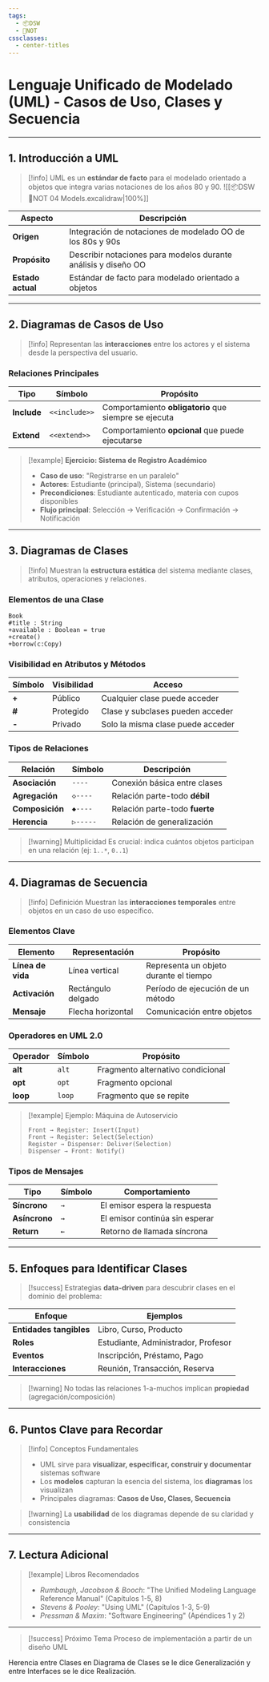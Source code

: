 ```yaml
---
tags:
  - 📦DSW
  - 📝NOT
cssclasses:
  - center-titles
---
```

# Lenguaje Unificado de Modelado (UML) - Casos de Uso, Clases y Secuencia

---

## 1. Introducción a UML

> [!info] UML es un **estándar de facto** para el modelado orientado a objetos que integra varias notaciones de los años 80 y 90.
> ![[📦DSW 📝NOT 04 Models.excalidraw|100%]]

| Aspecto | Descripción |
|---------|-------------|
| **Origen** | Integración de notaciones de modelado OO de los 80s y 90s |
| **Propósito** | Describir notaciones para modelos durante análisis y diseño OO |
| **Estado actual** | Estándar de facto para modelado orientado a objetos |

---

## 2. Diagramas de Casos de Uso

> [!info] Representan las **interacciones** entre los actores y el sistema desde la perspectiva del usuario.

### Relaciones Principales
| Tipo | Símbolo | Propósito |
|------|---------|-----------|
| **Include** | `<<include>>` | Comportamiento **obligatorio** que siempre se ejecuta |
| **Extend** | `<<extend>>` | Comportamiento **opcional** que puede ejecutarse |

> [!example] **Ejercicio: Sistema de Registro Académico**
> - **Caso de uso**: "Registrarse en un paralelo"
> - **Actores**: Estudiante (principal), Sistema (secundario)
> - **Precondiciones**: Estudiante autenticado, materia con cupos disponibles
> - **Flujo principal**: Selección → Verificación → Confirmación → Notificación

---

## 3. Diagramas de Clases

> [!info] Muestran la **estructura estática** del sistema mediante clases, atributos, operaciones y relaciones.

### Elementos de una Clase
```plaintext
Book
#title : String
+available : Boolean = true
+create()
+borrow(c:Copy)
```

### Visibilidad en Atributos y Métodos
| Símbolo | Visibilidad | Acceso |
|---------|-------------|--------|
| **+** | Público | Cualquier clase puede acceder |
| **#** | Protegido | Clase y subclases pueden acceder |
| **-** | Privado | Solo la misma clase puede acceder |

### Tipos de Relaciones
| Relación        | Símbolo  | Descripción                    |
| --------------- | -------- | ------------------------------ |
| **Asociación**  | `----`   | Conexión básica entre clases   |
| **Agregación**  | `◇----`  | Relación parte-todo **débil**  |
| **Composición** | `◆----`  | Relación parte-todo **fuerte** |
| **Herencia**    | `▷-----` | Relación de generalización     |

> [!warning] Multiplicidad
> Es crucial: indica cuántos objetos participan en una relación (ej: `1..*`, `0..1`)

---

## 4. Diagramas de Secuencia

> [!info] Definición
> Muestran las **interacciones temporales** entre objetos en un caso de uso específico.

### Elementos Clave
| Elemento | Representación | Propósito |
|----------|----------------|-----------|
| **Línea de vida** | Línea vertical | Representa un objeto durante el tiempo |
| **Activación** | Rectángulo delgado | Período de ejecución de un método |
| **Mensaje** | Flecha horizontal | Comunicación entre objetos |

### Operadores en UML 2.0
| Operador | Símbolo | Propósito |
|----------|---------|-----------|
| **alt** | `alt` | Fragmento alternativo condicional |
| **opt** | `opt` | Fragmento opcional |
| **loop** | `loop` | Fragmento que se repite |

> [!example] Ejemplo: Máquina de Autoservicio
> ```
> Front → Register: Insert(Input)
> Front → Register: Select(Selection)  
> Register → Dispenser: Deliver(Selection)
> Dispenser → Front: Notify()
> ```

### Tipos de Mensajes
| Tipo          | Símbolo | Comportamiento                 |
| ------------- | ------- | ------------------------------ |
| **Síncrono**  | `→`     | El emisor espera la respuesta  |
| **Asíncrono** | `→`     | El emisor continúa sin esperar |
| **Return**    | `←`     | Retorno de llamada síncrona    |

---

## 5. Enfoques para Identificar Clases

> [!success] Estrategias **data-driven** para descubrir clases en el dominio del problema:

| Enfoque | Ejemplos |
|---------|----------|
| **Entidades tangibles** | Libro, Curso, Producto |
| **Roles** | Estudiante, Administrador, Profesor |
| **Eventos** | Inscripción, Préstamo, Pago |
| **Interacciones** | Reunión, Transacción, Reserva |

> [!warning] No todas las relaciones 1-a-muchos implican **propiedad** (agregación/composición)

---

## 6. Puntos Clave para Recordar

> [!info] Conceptos Fundamentales
> - UML sirve para **visualizar, especificar, construir y documentar** sistemas software
> - Los **modelos** capturan la esencia del sistema, los **diagramas** los visualizan
> - Principales diagramas: **Casos de Uso, Clases, Secuencia**

> [!warning] La **usabilidad** de los diagramas depende de su claridad y consistencia

---

## 7. Lectura Adicional

> [!example] Libros Recomendados
> - *Rumbaugh, Jacobson & Booch*: "The Unified Modeling Language Reference Manual" (Capítulos 1-5, 8)
> - *Stevens & Pooley*: "Using UML" (Capítulos 1-3, 5-9)
> - *Pressman & Maxim*: "Software Engineering" (Apéndices 1 y 2)

---

> [!success] Próximo Tema
> Proceso de implementación a partir de un diseño UML

Herencia entre Clases en Diagrama de Clases se le dice Generalización y entre Interfaces se le dice Realización.